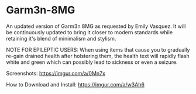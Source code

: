 # Garm3n-8MG
An updated version of Garm3n 8MG as requested by Emily Vasquez. It will be continuously updated to bring it closer to modern standards while retaining it's blend of minimalism and stylism.

NOTE FOR EPILEPTIC USERS: When using items that cause you to gradually re-gain drained health after holstering them, the health text will rapidly flash white and green which can possibly lead to sickness or even a seizure.

Screenshots: https://imgur.com/a/0Mn7x

How to Download and Install: https://imgur.com/a/w3Ah6
